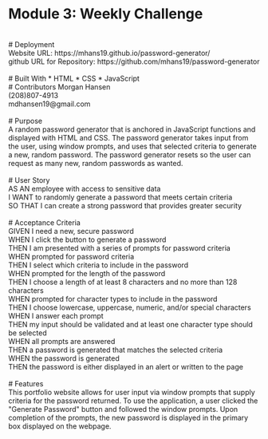 # Module 3: Weekly Challenge<br>
<br>
# Deployment<br>
Website URL: https://mhans19.github.io/password-generator/<br>
github URL for Repository: https://github.com/mhans19/password-generator<br>
<br>
# Built With * HTML * CSS * JavaScript<br>
# Contributors Morgan Hansen<br>
(208)807-4913<br>
mdhansen19@gmail.com<br>
<br>
# Purpose<br>
A random password generator that is anchored in JavaScript functions and displayed with HTML and CSS. The password generator takes input from the user, using window prompts, and uses that selected criteria to generate a new, random password. The password generator resets so the user can request as many new, random passwords as wanted.<br>
<br>
# User Story<br>
AS AN employee with access to sensitive data<br>
I WANT to randomly generate a password that meets certain criteria<br>
SO THAT I can create a strong password that provides greater security<br>
<br>
# Acceptance Criteria<br>
GIVEN I need a new, secure password<br>
WHEN I click the button to generate a password<br>
THEN I am presented with a series of prompts for password criteria<br>
WHEN prompted for password criteria<br>
THEN I select which criteria to include in the password<br>
WHEN prompted for the length of the password<br>
THEN I choose a length of at least 8 characters and no more than 128 characters<br>
WHEN prompted for character types to include in the password<br>
THEN I choose lowercase, uppercase, numeric, and/or special characters<br>
WHEN I answer each prompt<br>
THEN my input should be validated and at least one character type should be selected<br>
WHEN all prompts are answered<br>
THEN a password is generated that matches the selected criteria<br>
WHEN the password is generated<br>
THEN the password is either displayed in an alert or written to the page<br>
<br>
# Features<br>
This portfolio website allows for user input via window prompts that supply criteria for the password returned. To use the application, a user clicked the "Generate Password" button and followed the window prompts. Upon completion of the prompts, the new password is displayed in the primary box displayed on the webpage.<br>